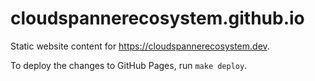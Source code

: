 # cloudspannerecosystem.github.io

Static website content for https://cloudspannerecosystem.dev.

To deploy the changes to GitHub Pages, run `make deploy`.
